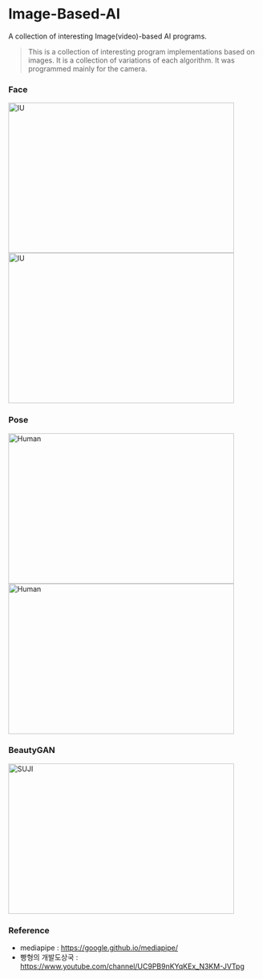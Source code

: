 Image-Based-AI
==============

A collection of interesting Image(video)-based AI programs.

> This is a collection of interesting program implementations based on images.
> It is a collection of variations of each algorithm.
> It was programmed mainly for the camera. 

### Face
<img src="/home/ruyi/mediapipe/result/face_mesh/Selection_147.png" width="450px" height="300px" title="face_mesh" alt="IU"></img><br/>
<img src="/home/ruyi/mediapipe/result/face_mesh/Selection_148.png" width="450px" height="300px" title="face_mesh" alt="IU"></img><br/>

### Pose
<img src="/home/ruyi/Pictures/Selection_147.png" width="450px" height="300px" title="model" alt="Human"></img><br/>
<img src="/home/ruyi/Pictures/Selection_149.png" width="450px" height="300px" title="long_leg" alt="Human"></img><br/>

### BeautyGAN
<img src="/home/ruyi/BeautyGAN/result/result_suji_kor.jpg" width="450px" height="300px" title="makeup" alt="SUJI"></img><br/>




### Reference
- mediapipe : <https://google.github.io/mediapipe/>
- 빵형의 개발도상국 : <https://www.youtube.com/channel/UC9PB9nKYqKEx_N3KM-JVTpg>
